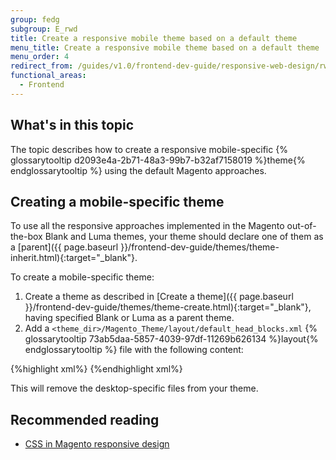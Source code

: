 ```yaml
---
group: fedg
subgroup: E_rwd
title: Create a responsive mobile theme based on a default theme
menu_title: Create a responsive mobile theme based on a default theme
menu_order: 4
redirect_from: /guides/v1.0/frontend-dev-guide/responsive-web-design/rwd_mobile.html
functional_areas:
  - Frontend
---
```

## What's in this topic

The topic describes how to create a responsive mobile-specific {% glossarytooltip d2093e4a-2b71-48a3-99b7-b32af7158019 %}theme{% endglossarytooltip %} using the default Magento approaches. 

## Creating a mobile-specific theme

To use all the responsive approaches implemented in the Magento out-of-the-box Blank and Luma themes, your theme should declare one of them as a [parent]({{ page.baseurl }}/frontend-dev-guide/themes/theme-inherit.html){:target="_blank"}. 

To create a mobile-specific theme:

1. Create a theme as described in [Create a theme]({{ page.baseurl }}/frontend-dev-guide/themes/theme-create.html){:target="_blank"}, having specified Blank or Luma as a parent theme.
2. Add a <code>&lt;theme_dir&gt;/Magento_Theme/layout/default_head_blocks.xml</code> {% glossarytooltip 73ab5daa-5857-4039-97df-11269b626134 %}layout{% endglossarytooltip %} file with the following content:

{%highlight xml%}
<page xmlns:xsi="http://www.w3.org/2001/XMLSchema-instance" xsi:noNamespaceSchemaLocation="urn:magento:framework:View/Layout/etc/page_configuration.xsd">
    <head>
        <remove src="css/styles-l.css" />
    </head>
</page>
{%endhighlight xml%}

This will remove the desktop-specific files from your theme.

## Recommended reading

<ul>
<li><a href="{{ page.baseurl }}/frontend-dev-guide/responsive-web-design/rwd_css.html" target="_blank">CSS in Magento responsive design</a></li>
</ul>
